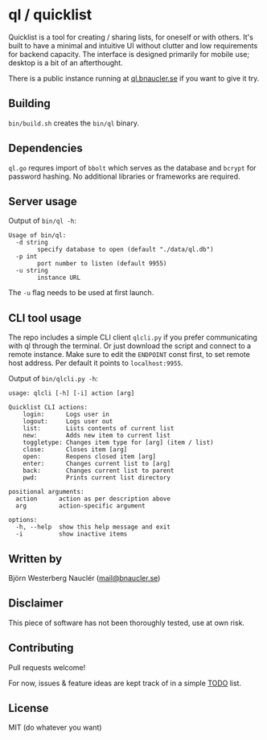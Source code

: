 
# ql / quicklist
Quicklist is a tool for creating / sharing lists, for oneself or with others. It's built to have a minimal and intuitive UI without clutter and low requirements for backend capacity. The interface is designed primarily for mobile use; desktop is a bit of an afterthought.

There is a public instance running at [ql.bnaucler.se](https://ql.bnaucler.se) if you want to give it try.

## Building
`bin/build.sh` creates the `bin/ql` binary.

## Dependencies
`ql.go` requres import of `bbolt` which serves as the database and `bcrypt` for password hashing. No additional libraries or frameworks are required.

## Server usage
Output of `bin/ql -h`:
```
Usage of bin/ql:
  -d string
    	specify database to open (default "./data/ql.db")
  -p int
    	port number to listen (default 9955)
  -u string
    	instance URL
```

The `-u` flag needs to be used at first launch.

## CLI tool usage
The repo includes a simple CLI client `qlcli.py` if you prefer communicating with ql through the terminal. Or just download the script and connect to a remote instance. Make sure to edit the `ENDPOINT` const first, to set remote host address. Per default it points to `localhost:9955`.

Output of `bin/qlcli.py -h`:
```
usage: qlcli [-h] [-i] action [arg]

Quicklist CLI actions:
    login:      Logs user in
    logout:     Logs user out
    list:       Lists contents of current list
    new:        Adds new item to current list
    toggletype: Changes item type for [arg] (item / list)
    close:      Closes item [arg]
    open:       Reopens closed item [arg]
    enter:      Changes current list to [arg]
    back:       Changes current list to parent
    pwd:        Prints current list directory

positional arguments:
  action      action as per description above
  arg         action-specific argument

options:
  -h, --help  show this help message and exit
  -i          show inactive items
```

## Written by
Björn Westerberg Nauclér (mail@bnaucler.se)

## Disclaimer
This piece of software has not been thoroughly tested, use at own risk.

## Contributing
Pull requests welcome!

For now, issues & feature ideas are kept track of in a simple [TODO](TODO.md) list.

## License
MIT (do whatever you want)

